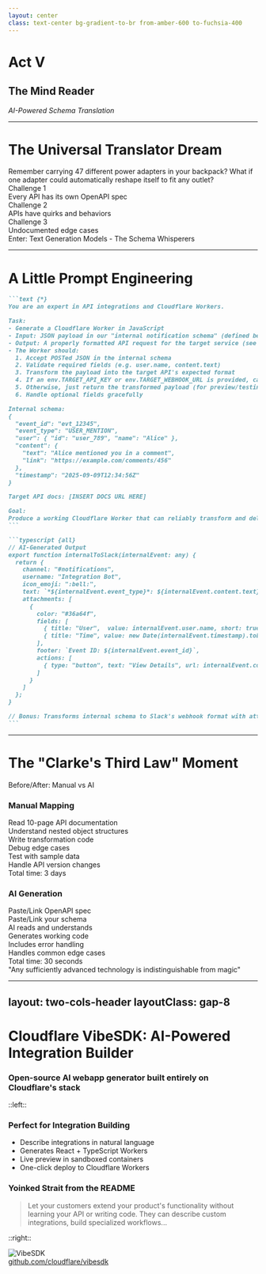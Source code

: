 ```yaml
---
layout: center
class: text-center bg-gradient-to-br from-amber-600 to-fuchsia-400
---
```


# Act V

## The Mind Reader

_AI-Powered Schema Translation_

<!-- speaker:
"Act Five: The Mind Reader."
Now we're going to see how AI can write these adapters for us automatically.
Tone: Excitement about AI augmentation.
Transition: "Remember carrying 47 adapters? What if one could reshape itself..."
-->

---

# The Universal Translator Dream

<div class="mb-8 font-bold">Remember carrying 47 different power adapters in your backpack? What if one adapter could automatically reshape itself to fit any outlet?</div>

<div class="grid grid-cols-3 gap-6 mb-8">

<div v-click="1" class="p-4 bg-red-100 dark:bg-rose-500 rounded-lg text-center">
<tabler-book-2 class="text-2xl mb-2" />
<div class="font-bold">Challenge 1</div>
<div class="text-sm">Every API has its own OpenAPI spec</div>
</div>

<div v-click="2" class="p-4 bg-indigo-100 dark:bg-indigo-500 rounded-lg text-center">
<tabler-mood-smile class="text-2xl mb-2" />
<div class="font-bold">Challenge 2</div>
<div class="text-sm">APIs have quirks and behaviors</div>
</div>

<div v-click="3" class="p-4 bg-violet-100 dark:bg-violet-500 rounded-lg text-center">
<tabler-help-circle class="text-2xl mb-2" />
<div class="font-bold">Challenge 3</div>
<div class="text-sm">Undocumented edge cases</div>
</div>

</div>

<v-click at="4">

<div class="text-center text-xl">
<span class="font-mono">Enter:</span> <span class="font-bold text-2xl">Text Generation Models - The Schema Whisperers</span> <tabler-sparkles class="inline-block" />
</div>

</v-click>

<!-- speaker:
"Remember traveling internationally with 47 different power adapters? You're standing in a Tokyo hotel room at 2am, desperately trying to find the right adapter so you can charge your laptop for tomorrow's presentation."
"That's what writing API integrations feels like. Every API is a different country with a different outlet shape."
Walk through the three challenges: "Challenge 1: Every API has its own OpenAPI spec — sometimes 500 pages long. Challenge 2: APIs have quirks. Slack's 'blocks' API is completely different from their 'attachments' API, which is deprecated but still widely used. Challenge 3: Undocumented edge cases. Like when Salesforce silently truncates field names to 40 characters, but only in production, not in their sandbox."
"I've spent weeks of my career just reading API documentation. Weeks."
Pause: "Enter: Text Generation Models — The Schema Whisperers."
"And I want to be clear — this isn't hype. This is where AI stops being a buzzword and starts being incredibly useful."
Tone: Setting up AI as the practical solution to a real problem.
Transition: "Let me show you how simple this actually is..."
-->

---

# A Little Prompt Engineering

<div class="ai-codegen">

````md magic-move {lines: true}{maxHeight:'400px'}
```text {*}
You are an expert in API integrations and Cloudflare Workers.

Task:
- Generate a Cloudflare Worker in JavaScript
- Input: JSON payload in our "internal notification schema" (defined below)
- Output: A properly formatted API request for the target service (see docs link below)
- The Worker should:
  1. Accept POSTed JSON in the internal schema
  2. Validate required fields (e.g. user.name, content.text)
  3. Transform the payload into the target API's expected format
  4. If an env.TARGET_API_KEY or env.TARGET_WEBHOOK_URL is provided, call the target API
  5. Otherwise, just return the transformed payload (for preview/testing)
  6. Handle optional fields gracefully

Internal schema:
{
  "event_id": "evt_12345",
  "event_type": "USER_MENTION",
  "user": { "id": "user_789", "name": "Alice" },
  "content": {
    "text": "Alice mentioned you in a comment",
    "link": "https://example.com/comments/456"
  },
  "timestamp": "2025-09-09T12:34:56Z"
}

Target API docs: [INSERT DOCS URL HERE]

Goal:
Produce a working Cloudflare Worker that can reliably transform and deliver notifications from our schema into the target service's API.
```

```typescript {all}
// AI-Generated Output
export function internalToSlack(internalEvent: any) {
  return {
    channel: "#notifications",
    username: "Integration Bot",
    icon_emoji: ":bell:",
    text: `*${internalEvent.event_type}*: ${internalEvent.content.text}`,
    attachments: [
      {
        color: "#36a64f",
        fields: [
          { title: "User",  value: internalEvent.user.name, short: true  },
          { title: "Time", value: new Date(internalEvent.timestamp).toLocaleString(), short: true }
        ],
        footer: `Event ID: ${internalEvent.event_id}`,
        actions: [
          { type: "button", text: "View Details", url: internalEvent.content.link }
        ]
      }
    ]
  };
}

// Bonus: Transforms internal schema to Slack's webhook format with attachments!
```
````

</div>

<!-- speaker:
"A little prompt engineering. And I do mean 'little'."
Read the prompt slowly: "You are an expert in API integrations and Cloudflare Workers. Task: Generate a Worker that transforms from our internal schema to the target API's format."
"That's it. No complex prompt. No chain-of-thought reasoning. Just: here's my schema, here's their docs, write the code."
Point to the internal schema: "This is what our app produces. Simple notification format. User, content, timestamp."
"And we give the AI a link to Slack's documentation. That 500-page documentation we talked about? The AI reads it. All of it. In seconds."
Show the generated output: "And look what it produces. Perfect Slack webhook format. Attachments with color coding. Fields for user and time. Footer with the event ID. Even includes action buttons."
"But here's what blows my mind..." Pause for effect: "I didn't ask it to include attachments. I didn't ask for color coding. I didn't specify action buttons."
"The AI read Slack's docs, understood the best practices, and generated code that follows them. It's not just translating fields — it's understanding intent."
Tone: This is legitimately impressive, not hype.
Transition: "Let's talk about what this actually means in practice..."
-->

---

# The "Clarke's Third Law" Moment

<div class="text-center mb-8">

<div class="text-2xl mb-6 font-bold">Before/After: Manual vs AI</div>

</div>

<div class="grid grid-cols-2 gap-8">

<div class="p-6 bg-rose-100 dark:bg-rose-600 rounded-lg">

### **Manual Mapping** <tabler-mood-sad class="inline-block" />

<div class="space-y-3 mt-4 text-sm">
<div><tabler-book-2 class="inline-block" /> Read 10-page API documentation</div>
<div><tabler-search class="inline-block" /> Understand nested object structures</div>
<div><tabler-pencil class="inline-block" /> Write transformation code</div>
<div><tabler-bug class="inline-block" /> Debug edge cases</div>
<div><tabler-flask class="inline-block" /> Test with sample data</div>
<div><tabler-refresh class="inline-block" /> Handle API version changes</div>
<div><tabler-clock class="inline-block" /> <span class="font-bold">Total time:</span> 3 days</div>
</div>

</div>

<div class="p-6 bg-green-100 dark:bg-emerald-600 rounded-lg">

### **AI Generation** <tabler-sparkles class="inline-block" />

<div class="space-y-3 mt-4 text-sm">
<div><tabler-robot class="inline-block" /> Paste/Link OpenAPI spec</div>
<div><tabler-clipboard class="inline-block" /> Paste/Link your schema</div>
<div><tabler-bolt class="inline-block" /> AI reads and understands</div>
<div><tabler-target class="inline-block" /> Generates working code</div>
<div><tabler-shield class="inline-block" /> Includes error handling</div>
<div><tabler-crystal-ball class="inline-block" /> Handles common edge cases</div>
<div><tabler-clock class="inline-block" /> <span class="font-bold">Total time:</span> 30 seconds</div>
</div>

</div>

</div>

<v-click>

<div class="text-center mt-8 text-2xl">
<span class="font-bold">"Any sufficiently advanced technology is indistinguishable from magic"</span> <tabler-wand class="inline-block" />
</div>

</v-click>

<!-- speaker:
"Before/After: Manual vs AI. Let's be honest about what the old way actually looked like."
Manual: "Day 1: Read the 10-page API documentation. Day 2: Realize there's a 40-page 'Advanced Concepts' guide you also need. Day 3: Actually write the code. Day 4: Debug why nested objects aren't serializing correctly. Day 5: Discover that their example in the docs has a typo and has been wrong for 2 years."
"I'm not exaggerating. I've had this exact experience with a major payment provider. Their docs had a typo in the authentication example. For 2 years. Thousands of developers copy-pasted broken code."
AI: "30 seconds. Paste the OpenAPI spec. Paste your schema. Hit generate. Working code. With error handling. With edge cases covered."
"And here's the kicker: the AI doesn't copy-paste the typo. It understands what the code is trying to do and generates the correct version."
Read Clarke's Third Law slowly: "Any sufficiently advanced technology is indistinguishable from magic."
"I want to be clear — I'm not saying AI is perfect. But for this specific task? Reading documentation and generating adapter code? It's transformative."
"The time savings are real. 3 days to 30 seconds—that's hundreds of times faster for straightforward field mapping and basic transforms. Now, complex business logic with edge cases? That still needs human review and testing. But for the 80% of adapters that are just 'map field A to field B, handle nulls, format dates'? This is a fundamental shift in how we work."
Tone: Genuine awe, but grounded in practical experience and honest about limitations.
Transition: "And speaking of real tools that make this possible..."
-->

---
layout: two-cols-header
layoutClass: gap-8
---

# Cloudflare VibeSDK: AI-Powered Integration Builder
### Open-source AI webapp generator built entirely on Cloudflare's stack

::left::

<div class="space-y-4">

<v-click at="1">

### Perfect for Integration Building

- Describe integrations in natural language
- Generates React + TypeScript Workers
- Live preview in sandboxed containers
- One-click deploy to Cloudflare Workers

</v-click>

<v-click at="2">

### Yoinked Strait from the README


> Let your customers extend your product's functionality without learning your API or writing code. They can describe custom integrations, build specialized workflows...

</v-click>

</div>

::right::

<div class="flex flex-col items-center justify-center h-full">
<img src="https://opengraph.githubassets.com/1/cloudflare/vibesdk" alt="VibeSDK" class="rounded-lg shadow-lg max-w-full" />
<div class="mt-4 text-center">
<a href="https://github.com/cloudflare/vibesdk" target="_blank" class="font-mono text-sm opacity-75 hover:opacity-100">
github.com/cloudflare/vibesdk
</a>
</div>
</div>

<!-- speaker:
"And speaking of real tools that make this possible... Cloudflare just released VibeSDK."
"It's an open-source AI webapp generator built entirely on the Cloudflare stack. And they specifically call out integration building as a core use case."
"Here's what makes it powerful: You describe what you want in natural language. 'Build me an integration that transforms Stripe webhooks into Slack notifications.' It generates the code. Shows you a live preview. One-click deploy."
"And under the hood? It's using Durable Objects to run stateful AI agents. It goes through iterative phases: planning, foundation, components, integration, optimization."
"Notice that integration is a first-class phase. They're not treating adapters as an afterthought. They're baking them into the development workflow."
"And this isn't just our idea—Cloudflare is betting on this approach. When major infrastructure providers ship tools specifically designed for AI-generated integrations, that's validation. This approach isn't experimentation anymore. It's becoming infrastructure."
"VibeSDK is open-source. You can use it today. The patterns we've discussed? They're being productized and made accessible to everyone."
Tone: This is validation that the approach is industry-standard, not fringe.
Transition: "But the real magic isn't just speed. It's the network effects that happen when everyone can generate adapters..."
-->
